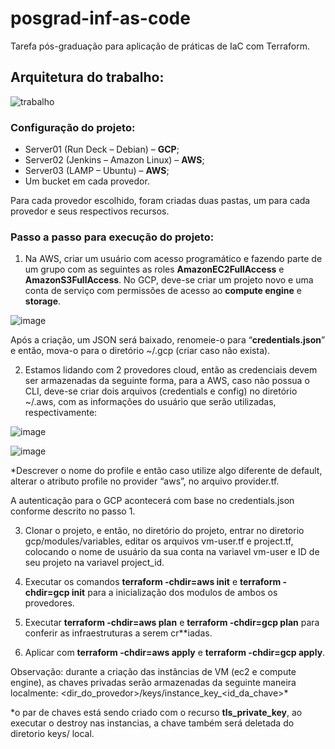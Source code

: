 # posgrad-inf-as-code
Tarefa pós-graduação para aplicação de práticas de IaC com Terraform.

## Arquitetura do trabalho:
![trabalho](https://user-images.githubusercontent.com/80229794/202351584-c5b8e045-8005-4e02-9e81-67b688ec57ff.png)

### **Configuração do projeto**:  
* Server01 (Run Deck – Debian) – **GCP**;
* Server02 (Jenkins – Amazon Linux) – **AWS**;
* Server03 (LAMP – Ubuntu) – **AWS**;
* Um bucket em cada provedor.

Para cada provedor escolhido, foram criadas duas pastas, um para cada provedor e seus respectivos recursos.

### **Passo a passo para execução do projeto**:

1) Na AWS, criar um usuário com acesso programático e fazendo parte de um grupo com as seguintes as roles **AmazonEC2FullAccess** e **AmazonS3FullAccess**.
No GCP, deve-se criar um projeto novo e uma conta de serviço com permissões de acesso ao **compute engine** e **storage**.

![image](https://user-images.githubusercontent.com/80229794/203906523-2c6e241e-ac69-4114-bdc7-2ad61ee3042d.png)

Após a criação, um JSON será baixado, renomeie-o para “**credentials.json**” e então, mova-o 	para o diretório ~/.gcp (criar caso não exista).

2) Estamos lidando com 2 provedores cloud, então as credenciais devem ser armazenadas da 	seguinte forma, para a AWS, caso não possua o CLI, deve-se criar dois arquivos (credentials e config) no diretório ~/.aws, com as informações do usuário que serão utilizadas, respectivamente:

![image](https://user-images.githubusercontent.com/80229794/203906293-190607d9-04f6-4b7d-b5bd-3c21d7277676.png)

![image](https://user-images.githubusercontent.com/80229794/203906306-c328b4b4-697a-4d4b-b977-cbb863c3b6bb.png)

*Descrever o nome do profile e então caso utilize algo diferente de default, alterar o atributo profile 	no provider “aws”, no arquivo provider.tf. 

A autenticação para o GCP acontecerá com base no credentials.json conforme descrito no passo 1.


3) Clonar o projeto, e então, no diretório do projeto, entrar no diretorio 	gcp/modules/variables, editar os arquivos vm-user.tf e project.tf, colocando o nome de usuário da 	sua conta na variavel vm-user e ID de seu projeto na variavel project_id. 


4) Executar os comandos **terraform -chdir=aws init** e **terraform -chdir=gcp init** para a inicialização dos modulos de ambos os provedores.


5) Executar **terraform -chdir=aws plan** e **terraform -chdir=gcp plan** para conferir as infraestruturas a serem cr**iadas.


6)  Aplicar com **terraform -chdir=aws apply** e **terraform -chdir=gcp apply**.

Observação: durante a criação das instâncias de VM (ec2 e compute engine), as chaves privadas 	serão armazenadas da seguinte maneira localmente: 	<dir_do_provedor>/keys/instance_key_<id_da_chave>*

*o par de chaves está sendo criado com o recurso **tls_private_key**, ao executar o destroy nas instancias, a chave também será deletada do diretorio keys/ local.
